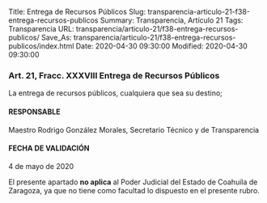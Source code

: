 Title: Entrega de Recursos Públicos
Slug: transparencia-articulo-21-f38-entrega-recursos-publicos
Summary: Transparencia, Artículo 21
Tags: Transparencia
URL: transparencia/articulo-21/f38-entrega-recursos-publicos/
Save_As: transparencia/articulo-21/f38-entrega-recursos-publicos/index.html
Date: 2020-04-30 09:30:00
Modified: 2020-04-30 09:30:00


### Art. 21, Fracc. XXXVIII Entrega de Recursos Públicos

La entrega de recursos públicos, cualquiera que sea su destino;

#### RESPONSABLE

Maestro Rodrigo González Morales, Secretario Técnico y de Transparencia

#### FECHA DE VALIDACIÓN

4 de mayo de 2020

El presente apartado **no aplica** al Poder Judicial del Estado de Coahuila de Zaragoza, ya que no tiene como facultad lo dispuesto en el presente rubro.


